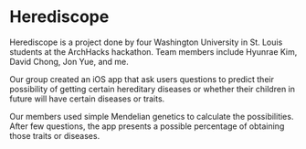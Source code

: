 # Herediscope

Herediscope is a project done by four Washington University in St. Louis students at the ArchHacks hackathon. Team members include Hyunrae Kim, David Chong, Jon Yue, and me.

Our group created an iOS app that ask users questions to predict their possibility of getting certain hereditary diseases or whether their children in future will have certain diseases or traits.

Our members used simple Mendelian genetics to calculate the possibilities. After few questions, the app presents a possible percentage of obtaining those traits or diseases. 
